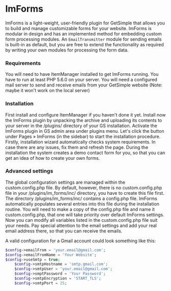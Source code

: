 # ImForms

ImForms is a light-weight, user-friendly plugin for GetSimple that allows you to build and manage customizable forms for your website. ImForms is modular in design and has an implemented method for embedding custom form processing modules. An `EmailTransmitter` module for sending emails is built-in as default, but you are free to extend the functionality as required by writing your own modules for processing the form data.

### Requirements
You will need to have ItemManager installed to get ImForms running.
You have to run at least PHP 5.6.0 on your server.
You will need a configured mail server to send and receive emails from your GetSimple website (Note: maybe it won't work on the local server)

### Installation
First install and configure ItemManager if you haven't done it yet. Install now the ImForms plugin by unpacking the archive and uploading its contents to your server in the /plugins/ directory of your GS installation. Activate the ImForms plugin in GS admin area under plugins menu. Let's click the button under Pages » ImForms (in the sidebar) to start the installation procedure. Firstly, installation wizard automatically checks system requirements. In case there are any issues, fix them and refresh the page. During the installation the system creates a demo contact form for you, so that you can get an idea of how to create your own forms.

### Advanced settings
The global configuration settings are managed within the custom.config.php file. By default, however, there is no custom.config.php file in your /plugins/im_forms/inc/ directory, you have to create this file first. The directory /plugins/im_forms/inc/ contains a config.php file. ImForms automatically populates several entries into this file during the installation routine. You will need to make a copy of the config.php file and name it custom.config.php, that one will take priority over default ImForms settings. Now you can modify all variables listed in the custom.config.php file suit your needs. Pay special attention to the email settings and add your real email address there, so that you can receive the emails.

A valid configuration for a Gmail account could look something like this:
```php
$config->emailFrom = 'your.email@gmail.com';
$config->emailFromName = 'Your Website';
$config->useSmtp = true;
    $config->smtpHostname = 'smtp.gmail.com';
    $config->smtpUser = 'your.email@gmail.com';
    $config->smptPassword = 'Your Password';
    $config->smtpEncryption = 'START_TLS';
    $config->smtpPort = 25;
```
